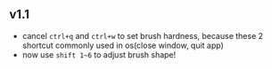 ## v1.1

* cancel `ctrl+q` and `ctrl+w` to set brush hardness, because these 2 shortcut commonly used in os(close window, quit app)
* now use `shift 1~6` to adjust brush shape!
